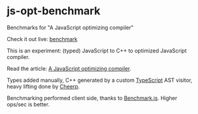 # js-opt-benchmark
Benchmarks for "A JavaScript optimizing compiler"

Check it out live: [benchmark](https://carlopi.github.io/js-opt-benchmark/)

This is an experiment: (typed) JavaScript to C++ to optimized JavaScript compiler.

Read the article: [A JavaScript optimizing compiler](https://medium.com/leaningtech).

Types added manually, C++ generated by a custom [TypeScript](https://www.typescriptlang.org/) AST visitor, heavy lifting done by [Cheerp](https://github.com/leaningtech/cheerp-meta).

Benchmarking performed client side, thanks to [Benchmark.js](https://benchmarkjs.com/). Higher ops/sec is better.

